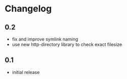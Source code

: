 # Changelog

## 0.2
- fix and improve symlink naming
- use new http-directory library to check exact filesize

## 0.1
* initial release
